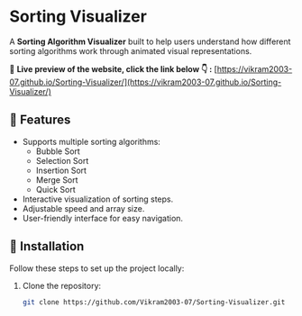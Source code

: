 # Sorting Visualizer

A **Sorting Algorithm Visualizer** built to help users understand how different sorting algorithms work through animated visual representations.

🔗 **Live preview of the website, click the link below 👇 :**
[https://vikram2003-07.github.io/Sorting-Visualizer/](https://vikram2003-07.github.io/Sorting-Visualizer/)

## 📌 Features

- Supports multiple sorting algorithms:
  - Bubble Sort
  - Selection Sort
  - Insertion Sort
  - Merge Sort
  - Quick Sort
- Interactive visualization of sorting steps.
- Adjustable speed and array size.
- User-friendly interface for easy navigation.

## 🚀 Installation

Follow these steps to set up the project locally:

1. Clone the repository:
   ```bash
   git clone https://github.com/Vikram2003-07/Sorting-Visualizer.git
   
